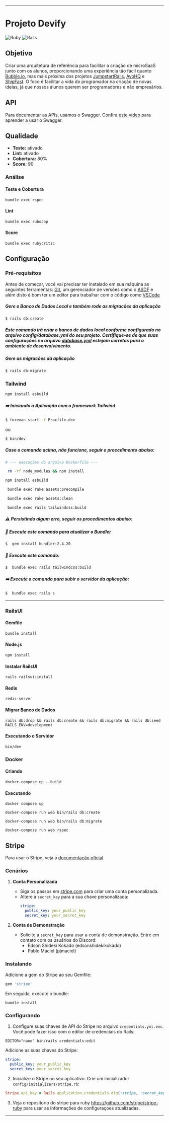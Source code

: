 [//]: # (![Startup Mission Base]&#40;readme_docs/doc_images/statup-mission-base.png&#41;)

---

# Projeto Devify

![Ruby](https://img.shields.io/badge/Ruby-2.7.5-red)
![Rails](https://img.shields.io/badge/Rails-7.0.4-blue)

## Objetivo

Criar uma arquitetura de referência para facilitar a criação de microSaaS junto com os alunos, proporcionando uma experiência tão fácil quanto [Bubble.io](https://bubble.io/), mas mais próxima dos projetos [JumpstartRails](https://jumpstartrails.com/), [AvoHQ](https://avohq.io/) e [ShipFast](https://shipfa.st/). O foco é facilitar a vida do programador na criação de novas ideias, já que nossos alunos querem ser programadores e não empresários.

## API

Para documentar as APIs, usamos o Swagger. Confira [este vídeo](https://www.youtube.com/watch?v=4_s66AeuM5c) para aprender a usar o Swagger.

## Qualidade

- **Teste:** ativado
- **Lint:** ativado
- **Cobertura:** 80%
- **Score:** 90

### Análise

#### Teste e Cobertura
```
bundle exec rspec
```

#### Lint
```
bundle exec rubocop
```

#### Score
```
bundle exec rubycritic
```

## Configuração

### Pré-requisitos
Antes de começar, você vai precisar ter instalado em sua máquina as seguintes ferramentas:
[Git](https://git-scm.com), um gerenciador de versões como o [ASDF](https://asdf-vm.com) e além disto é bom ter um editor para trabalhar com o código como [VSCode](https://code.visualstudio.com/)


#####  Gere o Banco de Dados Local e também rode as migracões da aplicação
```bash
$ rails db:create
```

##### Este comando irá criar o banco de dados local conforme configurado no arquivo config/database.yml do seu projeto. Certifique-se de que suas configurações no arquivo [database.yml]() estejam corretas para o ambiente de desenvolvimento.

#####  Gere as migracões da aplicação
```bash
$ rails db:migrate
```

### Tailwind

 ```bash
 npm install esbuild
```

##### ➡️  Iniciando a Aplicação com o framework Tailwind
```bash
$ foreman start -f Procfile.dev
```
ou 

```bash
$ bin/dev
```

##### Caso o comando acima, não funcione, seguir o procedimento abaixo:
```bash
# --- execuções do arquivo Dockerfile ---

 rm -rf node_modules && npm install
```
 ```bash
 npm install esbuild
```

```bash
 bundle exec rake assets:precompile
```

```bash
 bundle exec rake assets:clean
```

```bash
 bundle exec rails tailwindcss:build 
```
##### ⚠️  Persistindo algum erro, seguir os procedimentos abaixo:

##### 🔹 Execute este comando para atualizar o Bundler
```bash
$  gem install bundler:2.4.20
```
##### 🔹 Execute este comando:
```bash
$  bundle exec rails tailwindcss:build
```
##### ➡️  Execute o comando para subir o servidor da aplicação:
```bash
$  bundle exec rails s    
```
---

### RailsUI

#### Gemfile
```
bundle install
```

#### Node.js
```
npm install
```

#### Instalar RailsUI
```
rails railsui:install
```

#### Redis
```
redis-server
```

#### Migrar Banco de Dados
```
rails db:drop && rails db:create && rails db:migrate && rails db:seed RAILS_ENV=development
```

#### Executando o Servidor
```
bin/dev
```

### Docker

#### Criando
```
docker-compose up --build
```

#### Executando
```
docker compose up
```
```
docker-compose run web bin/rails db:create
```
```
docker-compose run web bin/rails db:migrate
```
```
docker-compose run web rspec
```

## Stripe

Para usar o Stripe, veja a [documentação oficial](https://github.com/stripe/stripe-ruby).

### Cenários

1. **Conta Personalizada**
    - Siga os passos em [stripe.com](https://docs.stripe.com/payments) para criar uma conta personalizada.
    - Altere a `secret_key` para a sua chave personalizada:
      ```yaml
      stripe:
        public_key: your_public_key
        secret_key: your_secret_key
      ```

2. **Conta de Demonstração**
    - Solicite a `secret_key` para usar a conta de demonstração. Entre em contato com os usuários do Discord:
        - Edson Shideki Kokado (edsonshidekikokado)
        - Pablo Maciel (pjmaciel)

### Instalando
Adicione a gem do Stripe ao seu Gemfile:
```ruby
gem 'stripe'
```
Em seguida, execute o bundle:
```
bundle install
```

### Configurando
1. Configure suas chaves de API do Stripe no arquivo `credentials.yml.enc`. Você pode fazer isso com o editor de credenciais do Rails:
```
EDITOR="nano" bin/rails credentials:edit
```
Adicione as suas chaves do Stripe:
```yaml
stripe:
  public_key: your_public_key
  secret_key: your_secret_key
```

2. Inicialize o Stripe no seu aplicativo. Crie um inicializador `config/initializers/stripe.rb`:
```ruby
Stripe.api_key = Rails.application.credentials.dig(:stripe, :secret_key)
```

3. Veja o repositorio do stripe para ruby https://github.com/stripe/stripe-ruby para usar as informações de configuraçoes atualizadas.


---

